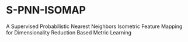 # S-PNN-ISOMAP
A Supervised Probabilistic Nearest Neighbors Isometric Feature Mapping for Dimensionality Reduction Based Metric Learning
